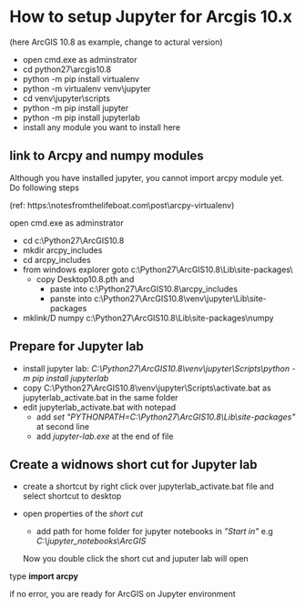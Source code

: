 # How to setup Jupyter for Arcgis 10.x
(here ArcGIS 10.8 as example, change to actural version)

+ open cmd.exe as adminstrator
 + cd python27\arcgis10.8
 + python -m pip install virtualenv
 + python -m virtualenv venv\jupyter
 + cd venv\jupyter\scripts
 + python -m pip install jupyter
 + python -m pip install jupyterlab
 + install any module you want to install here

## link to Arcpy and numpy modules

Although you have installed jupyter, you cannot import arcpy module yet. Do following steps

(ref: https:\\notesfromthelifeboat.com\post\arcpy-virtualenv\)

open cmd.exe as adminstrator
+ cd c:\Python27\ArcGIS10.8
+ mkdir arcpy_includes
+ cd arcpy_includes
+ from windows explorer goto c:\Python27\ArcGIS10.8\Lib\site-packages\
  - copy Desktop10.8.pth and
    - paste into c:\Python27\ArcGIS10.8\arcpy_includes 
    - panste into c:\Python27\ArcGIS10.8\venv\jupyter\Lib\site-packages 
+ mklink/D numpy c:\Python27\ArcGIS10.8\Lib\site-packages\numpy 

## Prepare for Jupyter lab
+ install jupyter lab: _C:\Python27\ArcGIS10.8\venv\jupyter\Scripts\python -m pip install jupyterlab_ 
+ copy C:\Python27\ArcGIS10.8\venv\jupyter\Scripts\activate.bat as jupyterlab_activate.bat in the same folder
+ edit jupyterlab_activate.bat with notepad
  + add _set "PYTHONPATH=C:\Python27\ArcGIS10.8\Lib\site-packages"_ at second line
  + add _jupyter-lab.exe_ at the end of file

## Create a widnows short cut for Jupyter lab
+ create a shortcut by right click over jupyterlab_activate.bat file and select shortcut to desktop
+ open properties of the _short cut_
  + add path for home folder for jupyter notebooks in _"Start in"_ e.g _C:\jupyter_notebooks\ArcGIS_
  
  Now you double click the short cut and juputer lab will open

type __import arcpy__

if no error, you are ready for ArcGIS on Jupyter environment
